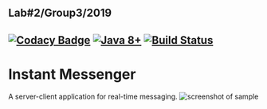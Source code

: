**Lab#2/Group3/2019**
---
[![Codacy Badge](https://api.codacy.com/project/badge/Grade/0c31ab3c3a01472884df2380a7832a09)](https://app.codacy.com/app/EEM86/WooChat?utm_source=github.com&utm_medium=referral&utm_content=EEM86/WooChat&utm_campaign=Badge_Grade_Dashboard)
[![Java 8+](https://img.shields.io/badge/java-8%2b-green.svg)](http://www.oracle.com/technetwork/java/javase/downloads/index.html)
[![Build Status](https://semaphoreci.com/api/v1/eem86/woochat/branches/master/badge.svg)](https://semaphoreci.com/eem86/woochat)
---
Instant Messenger
=====================
A server-client application for real-time messaging.
![screenshot of sample](https://i.imgur.com/HaF8Fgp.png)
